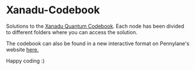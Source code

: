 # Xanadu-Codebook

Solutions to the <a href="https://codebook.xanadu.ai/">Xanadu Quantum Codebook</a>. 
Each node has been divided to different folders where you can access the solution.

The codebook can also be found in a new interactive format on Pennylane's website <a href="https://pennylane.ai/codebook/">here.</a>

Happy coding :)
